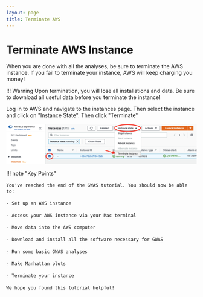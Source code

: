 ```yaml
---
layout: page
title: Terminate AWS
---
```


Terminate AWS Instance
=======================

When you are done with all the analyses, be sure to terminate the AWS instance. If you fail to terminate your instance, AWS will keep charging you money!

!!! Warning
    Upon termination, you will lose all installations and data. Be sure to download all useful data before you terminate the instance!


 Log in to AWS and navigate to the instances page. Then select the instance and click on "Instance State". Then click "Terminate"

![](./images-gwas/GWAS_General_Terminate_AWS.png "Terminate instance")


!!! note "Key Points"

    You've reached the end of the GWAS tutorial. You should now be able to:

    - Set up an AWS instance

    - Access your AWS instance via your Mac terminal

    - Move data into the AWS computer

    - Download and install all the software necessary for GWAS

    - Run some basic GWAS analyses

    - Make Manhattan plots

    - Terminate your instance

    We hope you found this tutorial helpful!
